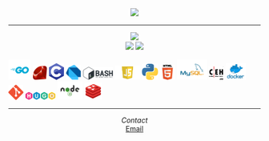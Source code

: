 <div align="center">
  <img src="planet.gif" width="100">
  </div>
  <hr/>
    <div align="center"><img src="https://media.tenor.com/FYR6iAkCCPQAAAAi/christmas-lights.gif"/></div>
  <div align="center">
  <img src="https://github-readme-stats.vercel.app/api/top-langs/?username=polarspetroll&layout=compact&theme=dark&langs_count=15">
  <img src="https://github-readme-stats.vercel.app/api?username=polarspetroll&hide=issues&theme=dark" >
  </div>
  <span align="left">
  </span>
  <br/>
  <span>
<img src="go.png" width="45" title="Golang"/>
<img src="ruby.png" width="28" title="Ruby"/>
<img src="c.png" width="30" title="C"/>
<img src="dart.png" width="30" title="Dart"/>
<img src="bash.png" width="60" title="Bash"/>
<img src="js.png" width="50" title="Javascript"/>
<img src="python.png" width="32" title="Python"/>
<img src="html.png" width="30" title="HTML"/>
<img src="mysql.png" width="60" title="Mysql"/>
<img src="ceh.png" width="30" title="CEH"/>
<img src="docker.png" width="40" title="Docker"/>
<img src="git.png" width="30" title="Git"/>
<img src="hugo.png" width="60" title="Hugo"/>
<img src="node.png" width="50" title="Nodejs"/>
<img src="redis.png" width="35" title="Redis"/>
</span>

---


<div align="center"><i>Contact</i></div>
<div align="center"><a href="mailto:polarspetroll@protonmail.com">Email</a></div>


